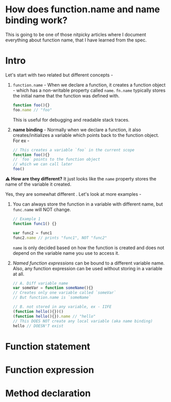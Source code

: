 # How does function.name and name binding work?

This is going to be one of those nitpicky articles where I document everything about function name, that I have learned from the spec.  

# Intro

Let's start with two related but different concepts -
1. `function.name` - When we declare a function, it creates a function object - which has a non-writable property called `name`. `fn.name` typically stores the initial name that the function was defined with.
	```js
	function foo(){}
	foo.name // "foo"
	```
   This is useful for debugging and readable stack traces.  
 
2. **name binding** - Normally when we declare a function, it also creates/initializes a variable which points back to the function object. For ex -
	```js
	// This creates a variable `foo` in the current scope
	function foo(){}
	// `foo` points to the function object
	// which we can call later
	foo()
	```
	
⚠️  **How are they different?** It just looks like the `name` property stores the name of the variable it created.

Yes, they are somewhat different . Let's look at more examples -

1. You can always store the function in a variable with different name, but `func.name` will NOT change. 
	```js
	// Example 1
	function func1() {}

	var func2 = func1
	func2.name // prints "func1", NOT "func2"
	```
	`name` is only decided based on how the function is created and does not depend on the variable name you use to access it.
	
2. *Named function expressions* can be bound to a different variable name. Also, any function expression can be used without storing in a variable at all.
	```js
	// A. Diff variable name
	var someVar = function someName(){}
	// Creates only one variable called `someVar`
	// But function.name is `someName`
	
	// B. not stored in any variable, ex - IIFE
	(function hello(){})()
	(function hello(){}).name // "hello"
	// This DOES NOT create any local variable (aka name binding)
	hello // DOESN'T exist
	```

# Function statement


# Function expression


# Method declaration
<!--stackedit_data:
eyJwcm9wZXJ0aWVzIjoiZXh0ZW5zaW9uczpcbiAgcHJlc2V0Oi
BnZm1cbiIsImhpc3RvcnkiOlstNDYxMzc2NjksMTgyNjI4MjUw
MywtMTQzODc2NjkzMCwxODY0MjQ0NzUzLDk1OTc5NTM1Miw0Mj
k5NjU5NjIsLTIwMDg3NzU3MDAsMjAwMTY2ODg3MiwtMjA4MjEw
MzA5NSwtMTIxMzQ2NzQwMCwxNjU4NDk5NzI2LDE4MzA5NjI4Nz
QsMTIzMDAyNzYyNSwxMDYyMTIzNzcxLDEyMjU4ODY4MjBdfQ==

-->